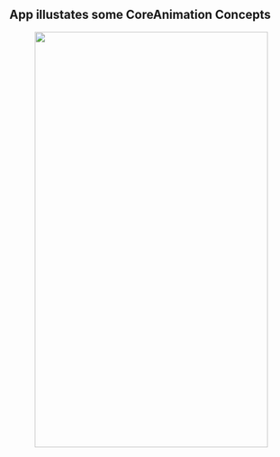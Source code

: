 ## App illustates some CoreAnimation Concepts

<p align="center">
<img src="https://github.com/C4Q/AC-iOS-CoreAnimationApp/blob/master/coreanimation-app.gif" width="414" height="736" />
</p>
